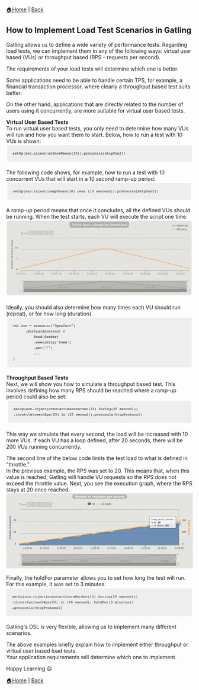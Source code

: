 [:house:Home](https://github.com/debbiswal/Articles) | [Back](https://github.com/debbiswal/Articles/blob/master/README.md#gatling)  

## How to Implement Load Test Scenarios in Gatling  

Gatling allows us to define a wide variety of performance tests. Regarding load tests, we can implement them in any of the following ways: virtual user based (VUs) or throughput based (RPS - requests per second).  

The requirements of your load tests will determine which one is better.   

Some applications need to be able to handle certain TPS, for example, a financial transaction processor, where clearly a throughput based test suits better.  

On the other hand, applications that are directly related to the number of users using it concurrently, are more suitable for virtual user based tests.  

**Virtual User Based Tests**  
To run virtual user based tests, you only need to determine how many VUs will run and how you want them to start. Below, how to run a test with 10 VUs is shown:  
![img1](images/img1.png)  

The following code shows, for example, how to run a test with 10 concurrent VUs that will start in a 10 second ramp-up period:  
![img2](images/img2.png)  

A ramp-up period means that once it concludes, all the defined VUs should be running. When the test starts, each VU will execute the script one time.  
![img3](images/img3.png)  

Ideally, you should also determine how many times each VU should run (repeat), or for how long (duration).  
![img4](images/img4.png)  

**Throughput Based Tests**  
Next, we will show you how to simulate a throughput based test. This involves defining how many RPS should be reached where a ramp-up period could also be set:  
![img5](images/img5.png)  

This way we simulate that every second, the load will be increased with 10 more VUs. If each VU has a loop defined, after 20 seconds, there will be 200 VUs running concurrently.  

The second line of the below code limits the test load to what is defined in "throttle."  
In the previous example, the RPS was set to 20. This means that, when this value is reached, Gatling will handle VU requests so the RPS does not exceed the throttle value. Next, you see the execution graph, where the RPS stays at 20 once reached.  
![img6](images/img6.png)  

Finally, the holdFor parameter allows you to set how long the test will run. For this example, it was set to 3 minutes.  
![img7](images/img7.png)  

Gatling's DSL is very flexible, allowing us to implement many different scenarios.  

The above examples briefly explain how to implement either throughput or virtual user based load tests.  
Your application requirements will determine which one to implement.   

Happy Learning :smiley:  

[:house:Home](https://github.com/debbiswal/Articles) | [Back](https://github.com/debbiswal/Articles/blob/master/README.md#gatling)  
